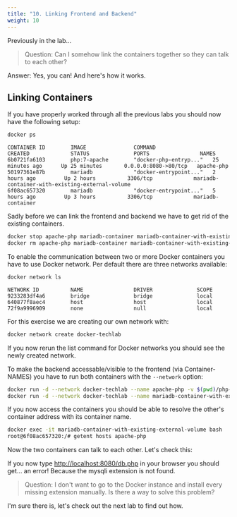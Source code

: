 ```yaml
---
title: "10. Linking Frontend and Backend"
weight: 10
---
```


Previously in the lab...

> Question: Can I somehow link the containers together so they can talk to each other?

Answer: Yes, you can! And here's how it works.

## Linking Containers

If you have properly worked through all the previous labs you should now have the following setup:

```bash
docker ps
```

```
CONTAINER ID        IMAGE               COMMAND                  CREATED             STATUS              PORTS                NAMES
6b0721fa6103        php:7-apache        "docker-php-entryp..."   25 minutes ago      Up 25 minutes       0.0.0.0:8080->80/tcp   apache-php
50197361e87b        mariadb             "docker-entrypoint..."   2 hours ago         Up 2 hours          3306/tcp             mariadb-container-with-existing-external-volume
6f08ac657320        mariadb             "docker-entrypoint..."   5 hours ago         Up 3 hours          3306/tcp             mariadb-container
```

Sadly before we can link the frontend and backend we have to get rid of the existing containers.

```bash
docker stop apache-php mariadb-container mariadb-container-with-existing-external-volume
docker rm apache-php mariadb-container mariadb-container-with-existing-external-volume
```

To enable the communication between two or more Docker containers you have to use Docker network. Per default there are three networks available:

```bash
docker network ls
```

```
NETWORK ID          NAME                DRIVER              SCOPE
9233283df4a6        bridge              bridge              local
640877f8aec4        host                host                local
72f9a9996909        none                null                local
```

For this exercise we are creating our own network with:
 
```bash
docker network create docker-techlab
```

If you now rerun the list command for Docker networks you should see the newly created network.

To make the backend accessable/visible to the frontend (via Container-NAMES) you have to run both containers with the `--network` option:

```bash
docker run -d --network docker-techlab --name apache-php -v $(pwd)/php-app:/var/www/html -p 8080:80 php:7-apache
docker run -d --network docker-techlab --name mariadb-container-with-existing-external-volume -v volume-mariadb:/var/lib/mysql -e MYSQL_ROOT_PASSWORD=my-secret-pw mariadb
```

If you now access the containers you should be able to resolve the other's container address with its container name.

``` bash
docker exec -it mariadb-container-with-existing-external-volume bash
root@6f08ac657320:/# getent hosts apache-php
```

Now the two containers can talk to each other. Let's check this:

If you now type <http://localhost:8080/db.php> in your browser you should get... an error!
Because the mysqli extension is not found.

> Question: I don't want to go to the Docker instance and install every missing extension manually. Is there a way to solve this problem?

I'm sure there is, let's check out the next lab to find out how.
